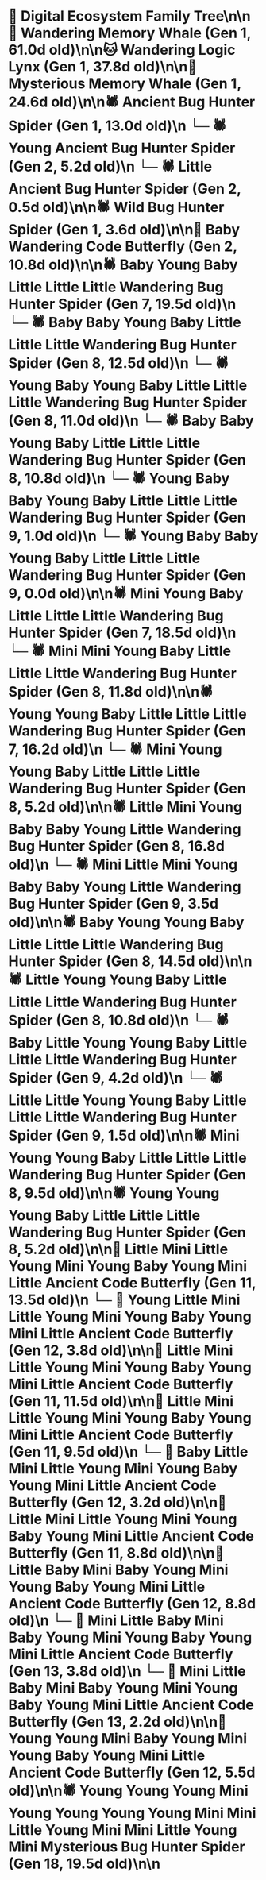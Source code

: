 # 🌳 Digital Ecosystem Family Tree\n\n🐋 Wandering Memory Whale (Gen 1, 61.0d old)\n\n🐱 Wandering Logic Lynx (Gen 1, 37.8d old)\n\n🐋 Mysterious Memory Whale (Gen 1, 24.6d old)\n\n🕷️ Ancient Bug Hunter Spider (Gen 1, 13.0d old)\n  └─ 🕷️ Young Ancient Bug Hunter Spider (Gen 2, 5.2d old)\n  └─ 🕷️ Little Ancient Bug Hunter Spider (Gen 2, 0.5d old)\n\n🕷️ Wild Bug Hunter Spider (Gen 1, 3.6d old)\n\n🦋 Baby Wandering Code Butterfly (Gen 2, 10.8d old)\n\n🕷️ Baby Young Baby Little Little Little Wandering Bug Hunter Spider (Gen 7, 19.5d old)\n  └─ 🕷️ Baby Baby Young Baby Little Little Little Wandering Bug Hunter Spider (Gen 8, 12.5d old)\n  └─ 🕷️ Young Baby Young Baby Little Little Little Wandering Bug Hunter Spider (Gen 8, 11.0d old)\n  └─ 🕷️ Baby Baby Young Baby Little Little Little Wandering Bug Hunter Spider (Gen 8, 10.8d old)\n    └─ 🕷️ Young Baby Baby Young Baby Little Little Little Wandering Bug Hunter Spider (Gen 9, 1.0d old)\n    └─ 🕷️ Young Baby Baby Young Baby Little Little Little Wandering Bug Hunter Spider (Gen 9, 0.0d old)\n\n🕷️ Mini Young Baby Little Little Little Wandering Bug Hunter Spider (Gen 7, 18.5d old)\n  └─ 🕷️ Mini Mini Young Baby Little Little Little Wandering Bug Hunter Spider (Gen 8, 11.8d old)\n\n🕷️ Young Young Baby Little Little Little Wandering Bug Hunter Spider (Gen 7, 16.2d old)\n  └─ 🕷️ Mini Young Young Baby Little Little Little Wandering Bug Hunter Spider (Gen 8, 5.2d old)\n\n🕷️ Little Mini Young Baby Baby Young Little Wandering Bug Hunter Spider (Gen 8, 16.8d old)\n  └─ 🕷️ Mini Little Mini Young Baby Baby Young Little Wandering Bug Hunter Spider (Gen 9, 3.5d old)\n\n🕷️ Baby Young Young Baby Little Little Little Wandering Bug Hunter Spider (Gen 8, 14.5d old)\n\n🕷️ Little Young Young Baby Little Little Little Wandering Bug Hunter Spider (Gen 8, 10.8d old)\n  └─ 🕷️ Baby Little Young Young Baby Little Little Little Wandering Bug Hunter Spider (Gen 9, 4.2d old)\n  └─ 🕷️ Little Little Young Young Baby Little Little Little Wandering Bug Hunter Spider (Gen 9, 1.5d old)\n\n🕷️ Mini Young Young Baby Little Little Little Wandering Bug Hunter Spider (Gen 8, 9.5d old)\n\n🕷️ Young Young Young Baby Little Little Little Wandering Bug Hunter Spider (Gen 8, 5.2d old)\n\n🦋 Little Mini Little Young Mini Young Baby Young Mini Little Ancient Code Butterfly (Gen 11, 13.5d old)\n  └─ 🦋 Young Little Mini Little Young Mini Young Baby Young Mini Little Ancient Code Butterfly (Gen 12, 3.8d old)\n\n🦋 Little Mini Little Young Mini Young Baby Young Mini Little Ancient Code Butterfly (Gen 11, 11.5d old)\n\n🦋 Little Mini Little Young Mini Young Baby Young Mini Little Ancient Code Butterfly (Gen 11, 9.5d old)\n  └─ 🦋 Baby Little Mini Little Young Mini Young Baby Young Mini Little Ancient Code Butterfly (Gen 12, 3.2d old)\n\n🦋 Little Mini Little Young Mini Young Baby Young Mini Little Ancient Code Butterfly (Gen 11, 8.8d old)\n\n🦋 Little Baby Mini Baby Young Mini Young Baby Young Mini Little Ancient Code Butterfly (Gen 12, 8.8d old)\n  └─ 🦋 Mini Little Baby Mini Baby Young Mini Young Baby Young Mini Little Ancient Code Butterfly (Gen 13, 3.8d old)\n  └─ 🦋 Mini Little Baby Mini Baby Young Mini Young Baby Young Mini Little Ancient Code Butterfly (Gen 13, 2.2d old)\n\n🦋 Young Young Mini Baby Young Mini Young Baby Young Mini Little Ancient Code Butterfly (Gen 12, 5.5d old)\n\n🕷️ Young Young Young Mini Young Young Young Young Mini Mini Little Young Mini Mini Little Young Mini Mysterious Bug Hunter Spider (Gen 18, 19.5d old)\n\n
